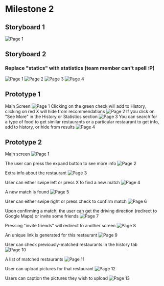 # Milestone 2

## Storyboard 1
![Page 1](https://github.com/ruan-andy/COGS121/blob/master/storyboard1.png)

## Storyboard 2
### Replace "statics" with statistics (team member can't spell :P)
![Page 1](https://github.com/ruan-andy/COGS121/blob/master/storyboards%20and%20prototypes/Cogs%20121%20Story%20board%20(1).png)
![Page 2](https://github.com/ruan-andy/COGS121/blob/master/storyboards%20and%20prototypes/Cogs%20121%20Story%20board%20(2).png)
![Page 3](https://github.com/ruan-andy/COGS121/blob/master/storyboards%20and%20prototypes/Cogs%20121%20Story%20board%20(3).png)
![Page 4](https://github.com/ruan-andy/COGS121/blob/master/storyboards%20and%20prototypes/Cogs%20121%20Story%20board.png)

## Prototype 1
Main Screen
![Page 1](https://github.com/ruan-andy/COGS121/blob/master/storyboards%20and%20prototypes/Proto1.png)
Clicking on the green check will add to History, clicking on red X will hide from recommendations
![Page 2](https://github.com/ruan-andy/COGS121/blob/master/storyboards%20and%20prototypes/Proto2.png)
If you click on "See More" in the History or Statistics section
![Page 3](https://github.com/ruan-andy/COGS121/blob/master/storyboards%20and%20prototypes/Proto3.png)
You can search for a type of food to get similar restaurants or a particular restaurant to get info, add to history, or hide from results
![Page 4](https://github.com/ruan-andy/COGS121/blob/master/storyboards%20and%20prototypes/Proto4.png)

## Prototype 2
Main screen
![Page 1](https://github.com/ruan-andy/COGS121/blob/master/storyboards%20and%20prototypes/proto_1_main.jpg)

The user can press the expand button to see more info
![Page 2](https://github.com/ruan-andy/COGS121/blob/master/storyboards%20and%20prototypes/proto_2_expand.jpg)

Extra info about the restaurant
![Page 3](https://github.com/ruan-andy/COGS121/blob/master/storyboards%20and%20prototypes/proto_3_info.jpg)

User can either swipe left or press X to find a new match
![Page 4](https://github.com/ruan-andy/COGS121/blob/master/storyboards%20and%20prototypes/proto_4_cancel.jpg)

A new match is found
![Page 5](https://github.com/ruan-andy/COGS121/blob/master/storyboards%20and%20prototypes/proto_5_newmatch.jpg)

User can either swipe right or press check to confirm match
![Page 6](https://github.com/ruan-andy/COGS121/blob/master/storyboards%20and%20prototypes/proto_6_yes.jpg)

Upon confirming a match, the user can get the driving direction (redirect to Google Maps)
  or invite some friends
![Page 7](https://github.com/ruan-andy/COGS121/blob/master/storyboards%20and%20prototypes/proto_7_matched.jpg)

Pressing "invite friends" will redirect to another screen
![Page 8](https://github.com/ruan-andy/COGS121/blob/master/storyboards%20and%20prototypes/proto_8_invite.jpg)

An unique link is generated for this restaurant
![Page 9](https://github.com/ruan-andy/COGS121/blob/master/storyboards%20and%20prototypes/proto_9_link.jpg)

User can check previously-matched restaurants in the history tab
![Page 10](https://github.com/ruan-andy/COGS121/blob/master/storyboards%20and%20prototypes/proto_10_historybutton.jpg)

A list of matched restaurants
![Page 11](https://github.com/ruan-andy/COGS121/blob/master/storyboards%20and%20prototypes/proto_11_history.jpg)

User can upload pictures for that restaurant
![Page 12](https://github.com/ruan-andy/COGS121/blob/master/storyboards%20and%20prototypes/proto_12_upload.jpg)

Users can caption the pictures they wish to upload
![Page 13](https://github.com/ruan-andy/COGS121/blob/master/storyboards%20and%20prototypes/proto_13_picselection.jpg)
